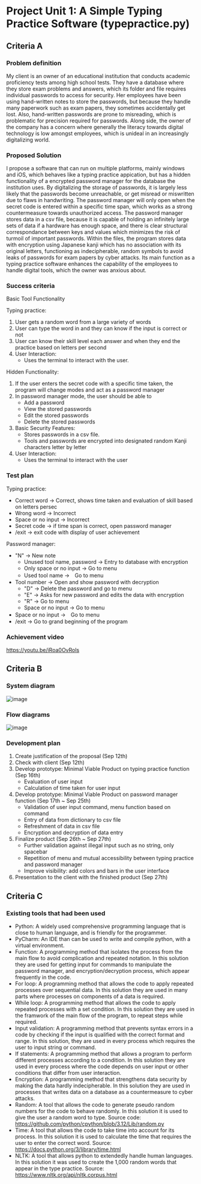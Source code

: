 
# Project Unit 1: A Simple Typing Practice Software (typepractice.py)

## Criteria A
### Problem definition

My client is an owner of an educational institution that conducts academic proficiency tests among high school tests. They have a database where they store exam problems and answers, which its folder and file requires individual passwords to access for security. Her employees have been using hand-written notes to store the passwords, but because they handle many paperwork such as exam papers, they sometimes accidentally get lost. Also, hand-written passwords are prone to misreading, which is problematic for precision required for passwords. Along side, the owner of the company has a concern where generally the literacy towards digital technology is low amongst employees, which is unideal in an increasingly digitalizing world.

### Proposed Solution

I propose a software that can run on multiple platforms, mainly windows and iOS, which behaves like a typing practice appication, but has a hidden functionality of a encrypted password manager for the database the institution uses. By digitalizing the storage of passwords, it is largely less likely that the passwords become unreachable, or get misread or miswritten due to flaws in handwriting. The password manager will only open when the secret code is entered within a specific time span, which works as a strong countermeasure towards unauthorized access. The password manager stores data in a csv file, because it is capable of holding an infinitely large sets of data if a hardware has enough space, and there is clear structural correspondance between keys and values which minimizes the risk of turmoil of important passwords. Within the files, the program stores data with encryption using Japanese kanji which has no association with its original letters, functioning as indecipherable, random symbols to avoid leaks of passwords for exam papers by cyber attacks. Its main function as a typing practice software enhances the capability of the employees to handle digital tools, which the owner was anxious about.

### Success criteria
Basic Tool Functionality

Typing practice:
1.  User gets a random word from a large variety of words
2.  User can type the word in and they can know if the input is correct or not
3.  User can know their skill level each answer and when they end the practice based on letters per second
4.  User Interaction:
      - Uses the terminal to interact with the user.

Hidden Functionality:

1.  If the user enters the secret code with a specific time taken, the program will change modes and act as a password manager
2.  In password manager mode, the user should be able to
      - Add a password
      - View the stored passwords
      - Edit the stored passwords
      - Delete the stored passwords
3.  Basic Security Features:
      - Stores passwords in a csv file.
      - Tools and passwords are encrypted into designated random Kanji characters letter by letter
4.  User Interaction:
      - Uses the terminal to interact with the user

### Test plan
Typing practice:
- Correct word → Correct, shows time taken and evaluation of skill based on letters persec
- Wrong word → Incorrect
- Space or no input → Incorrect
- Secret code → if time span is correct, open password manager
- /exit → exit code with display of user achievement

Password manager:
- "N" → New note
  - Unused tool name, password → Entry to database with encryption
  - Only space or no input → Go to menu
  - Used tool name →　Go to menu
- Tool number → Open and show password with decryption
  - "D" → Delete the password and go to menu
  - "E" → Asks for new password and edits the data with encryption
  - "R" → Go to menu
  - Space or no input → Go to menu
- Space or no input →　Go to menu
- /exit → Go to grand beginning of the program

### Achievement video
https://youtu.be/iRoa0OvRols

## Criteria B
### System diagram
![image](https://github.com/user-attachments/assets/931ef831-0cad-4143-af34-04cc203f6994)
### Flow diagrams
![image](https://github.com/user-attachments/assets/8edc07d8-7d08-4b82-a615-2f7d3fdff590)

### Development plan
1. Create justification of the proposal (Sep 12th)
2. Check with client (Sep 12th)
3. Develop prototype: Minimal Viable Product on typing practice function (Sep 16th)
   - Evaluation of user input
   - Calculation of time taken for user input
4. Develop prototype: Minimal Viable Product on password manager function (Sep 17th ~ Sep 25th)
   - Validation of user input command, menu function based on command
   - Entry of data from dictionary to csv file
   - Refreshment of data in csv file
   - Encryption and decryption of data entry
5. Finalize product (Sep 26th ~ Sep 27th)
   - Further validation against illegal input such as no string, only spacebar
   - Repetition of menu and mutual accessibility between typing practice and password manager
   - Improve visibility: add colors and bars in the user interface
6. Presentation to the client with the finished product (Sep 27th)

## Criteria C
### Existing tools that had been used
- Python: A widely used comprehensive programming language that is close to human language, and is friendly for the programmer.
- PyCharm: An IDE than can be used to write and compile python, with a virtual environment.
- Function: A programming method that isolates the process from the main flow to avoid complication and repeated notation. In this solution they are used for getting input for commands to manipulate the password manager, and encryption/decryption process, which appear frequently in the code.
- For loop: A programming method that allows the code to apply repeated processes over sequential data. In this solution they are used in many parts where processes on components of a data is required.
- While loop: A programming method that allows the code to apply repeated processes with a set condition. In this solution they are used in the framwork of the main flow of the program, to repeat steps while required.
- Input validation: A programming method that prevents syntax errors in a code by checking if the input is qualified with the correct format and range. In this solution, they are used in every process which requires the user to input string or command.
- If statements: A programming method that allows a program to perform different processes according to a condition. In this solution they are used in every process where the code depends on user input or other conditions that differ from user interaction.
- Encryption: A programming method that strengthens data security by making the data hardly indecipherable. In this solution they are used in processes that writes data on a database as a countermeasure to cyber attacks.
- Random: A tool that allows the code to generate pseudo random numbers for the code to behave randomly. In this solution it is used to give the user a random word to type. Source code: https://github.com/python/cpython/blob/3.12/Lib/random.py
- Time: A tool that allows the code to take time into account for its process. In this solution it is used to calculate the time that requires the user to enter the correct word. Source: https://docs.python.org/3/library/time.html
- NLTK: A tool that allows python to extendedly handle human languages. In this solution it was used to create the 1,000 random words that appear in the type practice. Source: https://www.nltk.org/api/nltk.corpus.html
